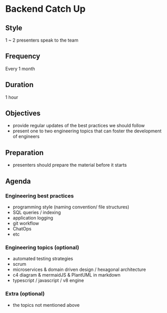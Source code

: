 # Backend Catch Up

## Style

1 ~ 2 presenters speak to the team

## Frequency

Every 1 month

## Duration

1 hour

## Objectives

- provide regular updates of the best practices we should follow
- present one to two engineering topics that can foster the development of engineers

## Preparation

- presenters should prepare the material before it starts

## Agenda

### Engineering best practices

- programming style (naming convention/ file structures)
- SQL queries / indexing
- application logging
- git workflow
- ChatOps
- etc

### Engineering topics (optional)

- automated testing strategies
- scrum
- microservices & domain driven design / hexagonal architecture
- c4 diagram & mermaidJS & PlantUML in markdown
- typescript / javascript / v8 engine

### Extra (optional)

- the topics not mentioned above
